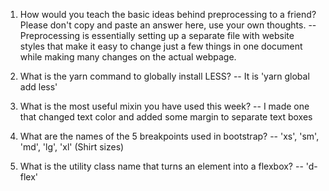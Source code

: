 1. How would you teach the basic ideas behind preprocessing to a friend?  Please don't copy and paste an answer here, use your own thoughts.
-- Preprocessing is essentially setting up a separate file with website styles that make it easy to change just a few things in one document while making many changes on the actual webpage.

2. What is the yarn command to globally install LESS?
-- It is 'yarn global add less'

3. What is the most useful mixin you have used this week?
-- I made one that changed text color and added some margin to separate text boxes

4. What are the names of the 5 breakpoints used in bootstrap?
-- 'xs', 'sm', 'md', 'lg', 'xl' (Shirt sizes)

5. What is the utility class name that turns an element into a flexbox?
-- 'd-flex'